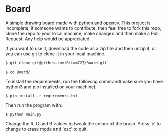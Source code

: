# Board

A simple drawing board made with python and opencv. This project is incomplete, if someone wants to contribute, then feel free to fork this repo, clone the repo to your local machine, make changes and then make a Pull Request. Any help would be appreciated.

If you want to use it, download the code as a zip file and then unzip it, or you can use git to clone it in your local machine.

`$ git clone git@github.com:Ritam727/Board.git`

`$ cd Board/`

To install the requirements, run the following command(make sure you have python3 and pip installed on your machine):

`$ pip install -r requrements.txt`

Then run the program with:

`$ python main.py`

Change the R, G and B values to tweak the colour of the brush. Press 'e' to change to erase mode and 'esc' to quit.
